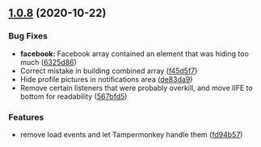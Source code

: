 ## [1.0.8](https://github.com/rbseaver/tampermonkey-scripts/compare/v1.0.3...v1.0.8) (2020-10-22)


### Bug Fixes

* **facebook:** Facebook array contained an element that was hiding too much ([6325d86](https://github.com/rbseaver/tampermonkey-scripts/commit/6325d8671162424912e59a5c91123e3d230e6b6b))
* Correct mistake in building combined array ([f45d5f7](https://github.com/rbseaver/tampermonkey-scripts/commit/f45d5f7fbf122e39a143ddb25449e7495b2f9be0))
* Hide profile pictures in notifications area ([de83da9](https://github.com/rbseaver/tampermonkey-scripts/commit/de83da9537877394482c6f848d1179cd6eac05fb))
* Remove certain listeners that were probably overkill, and move IIFE to bottom for readability ([567bfd5](https://github.com/rbseaver/tampermonkey-scripts/commit/567bfd5e0086739689283b8b8b7e6321e7d2b070))


### Features

* remove load events and let Tampermonkey handle them ([fd94b57](https://github.com/rbseaver/tampermonkey-scripts/commit/fd94b577fd9ae35b406559bf6f643b52455817ca))




